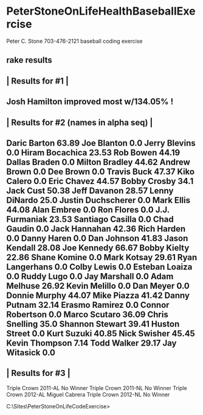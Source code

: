 PeterStoneOnLifeHealthBaseballExercise
======================================

Peter C. Stone 703-476-2121 baseball coding exercise

rake results
------------------
| Results for #1 |
------------------
Josh Hamilton improved most w/134.05% !
---------------------------------------
| Results for #2 (names in alpha seq) |
---------------------------------------
Daric Barton 63.89
Joe Blanton 0.0
Jerry Blevins 0.0
Hiram Bocachica 23.53
Rob Bowen 44.19
Dallas Braden 0.0
Milton Bradley 44.62
Andrew Brown 0.0
Dee Brown 0.0
Travis Buck 47.37
Kiko Calero 0.0
Eric Chavez 44.57
Bobby Crosby 34.1
Jack Cust 50.38
Jeff Davanon 28.57
Lenny DiNardo 25.0
Justin Duchscherer 0.0
Mark Ellis 44.08
Alan Embree 0.0
Ron Flores 0.0
J.J. Furmaniak 23.53
Santiago Casilla 0.0
Chad Gaudin 0.0
Jack Hannahan 42.36
Rich Harden 0.0
Danny Haren 0.0
Dan Johnson 41.83
Jason Kendall 28.08
Joe Kennedy 66.67
Bobby Kielty 22.86
Shane Komine 0.0
Mark Kotsay 29.61
Ryan Langerhans 0.0
Colby Lewis 0.0
Esteban Loaiza 0.0
Ruddy Lugo 0.0
Jay Marshall 0.0
Adam Melhuse 26.92
Kevin Melillo 0.0
Dan Meyer 0.0
Donnie Murphy 44.07
Mike Piazza 41.42
Danny Putnam 32.14
Erasmo Ramirez 0.0
Connor Robertson 0.0
Marco Scutaro 36.09
Chris Snelling 35.0
Shannon Stewart 39.41
Huston Street 0.0
Kurt Suzuki 40.85
Nick Swisher 45.45
Kevin Thompson 7.14
Todd Walker 29.17
Jay Witasick 0.0
------------------
| Results for #3 |
------------------
Triple Crown 2011-AL No Winner
Triple Crown 2011-NL No Winner
Triple Crown 2012-AL Miguel Cabrera
Triple Crown 2012-NL No Winner

C:\Sites\PeterStoneOnLifeCodeExercise>
